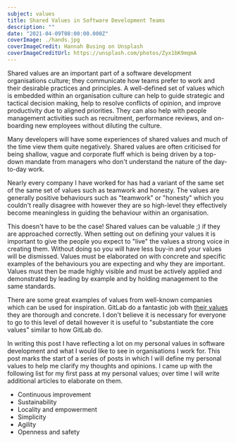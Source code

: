 ```yaml
---
subject: values
title: Shared Values in Software Development Teams
description: ""
date: "2021-04-09T08:00:00.000Z"
coverImage: ./hands.jpg
coverImageCredit: Hannah Busing on Unsplash
coverImageCreditUrl: https://unsplash.com/photos/Zyx1bK9mqmA
---
```


Shared values are an important part of a software development organisations culture; they communicate
how teams prefer to work and their desirable practices and principles. A well-defined set of values
which is embedded within an organisation culture can help to guide strategic and tactical decision making,
help to resolve conflicts of opinion, and improve productivity due to aligned priorities. They can
also help with people management activities such as recruitment, performance reviews, and on-boarding
new employees without diluting the culture.

Many developers will have some experiences of shared values and much of the time view them quite
negatively. Shared values are often criticised for being shallow, vague and corporate fluff which is
being driven by a top-down mandate from managers who don't understand the nature of the day-to-day
work.

Nearly every company I have worked for has had a variant of the same set of the same set of values
such as teamwork and honesty. The values are generally positive behaviours such as "teamwork" or
"honesty" which you couldn't really disagree with however they are so high-level they effectively
become meaningless in guiding the behaviour within an organisation.

This doesn't have to be the case! Shared values can be valuable ;) if they are approached correctly.
When setting out on defining your values it is important to give the people you expect to "live" the
values a strong voice in creating them. Without doing so you will have less buy-in and your values
will be dismissed. Values must be elaborated on with concrete and specific examples of the behaviours
you are expecting and why they are important. Values must then be made highly visible and must be
actively applied and demonstrated by leading by example and by holding management to the same standards.

There are some great examples of values from well-known companies which can be used for inspiration.
GitLab do a fantastic job with [their values](https://about.gitlab.com/handbook/values/) they are
thorough and concrete. I don't believe it is necessary for everyone to go to this level of detail
however it is useful to "substantiate the core values" similar to how GitLab do.

In writing this post I have reflecting a lot on my personal values in software development and
what I would like to see in organisations I work for. This post marks the start of a series of posts
in which I will define my personal values to help me clarify my thoughts and opinions. I came up with
the following list for my first pass at my personal values; over time I will write additional articles
to elaborate on them.

* Continuous improvement
* Sustainability
* Locality and empowerment
* Simplicity
* Agility
* Openness and safety